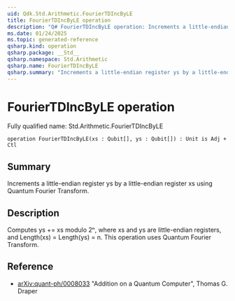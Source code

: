 ```yaml
---
uid: Qdk.Std.Arithmetic.FourierTDIncByLE
title: FourierTDIncByLE operation
description: "Q# FourierTDIncByLE operation: Increments a little-endian register ys by a little-endian register xs using Quantum Fourier Transform."
ms.date: 01/24/2025
ms.topic: generated-reference
qsharp.kind: operation
qsharp.package: __Std__
qsharp.namespace: Std.Arithmetic
qsharp.name: FourierTDIncByLE
qsharp.summary: "Increments a little-endian register ys by a little-endian register xs using Quantum Fourier Transform."
---
```


# FourierTDIncByLE operation

Fully qualified name: Std.Arithmetic.FourierTDIncByLE

```qsharp
operation FourierTDIncByLE(xs : Qubit[], ys : Qubit[]) : Unit is Adj + Ctl
```

## Summary
Increments a little-endian register ys by a little-endian register xs
using Quantum Fourier Transform.

## Description
Computes ys += xs modulo 2ⁿ, where xs and ys are little-endian registers,
and Length(xs) = Length(ys) = n.
This operation uses Quantum Fourier Transform.

## Reference
- [arXiv:quant-ph/0008033](https://arxiv.org/abs/quant-ph/0008033)
  "Addition on a Quantum Computer", Thomas G. Draper
